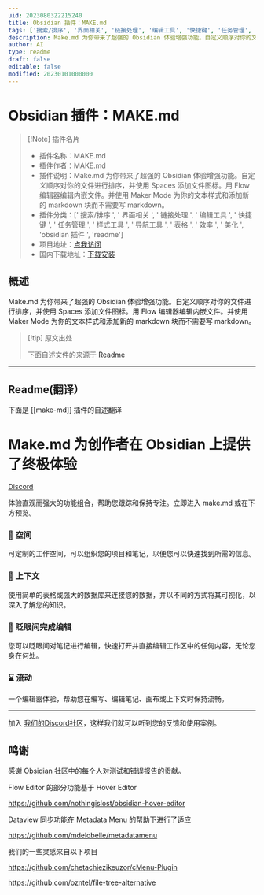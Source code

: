 ```yaml
---
uid: 2023080322215240
title: Obsidian 插件：MAKE.md
tags: ['搜索/排序', '界面相关', '链接处理', '编辑工具', '快捷键', '任务管理', '样式工具', '导航工具', '表格', '效率', '美化', 'obsidian插件', 'readme']
description: Make.md 为你带来了超强的 Obsidian 体验增强功能。自定义顺序对你的文件进行排序，并使用Spaces 添加文件图标。用 Flow 编辑器编辑内嵌文件。并使用Maker Mode为你的文本样式和添加新的markdown块而不需要写markdown。
author: AI
type: readme
draft: false
editable: false
modified: 20230101000000
---
```


# Obsidian 插件：MAKE.md

> [!Note] 插件名片
> - 插件名称：MAKE.md
> - 插件作者：MAKE.md
> - 插件说明：Make.md 为你带来了超强的 Obsidian 体验增强功能。自定义顺序对你的文件进行排序，并使用 Spaces 添加文件图标。用 Flow 编辑器编辑内嵌文件。并使用 Maker Mode 为你的文本样式和添加新的 markdown 块而不需要写 markdown。
> - 插件分类：[' 搜索/排序 ', ' 界面相关 ', ' 链接处理 ', ' 编辑工具 ', ' 快捷键 ', ' 任务管理 ', ' 样式工具 ', ' 导航工具 ', ' 表格 ', ' 效率 ', ' 美化 ', 'obsidian 插件 ', 'readme']
> - 项目地址：[点我访问](https://github.com/Make-md/makemd)
> - 国内下载地址：[下载安装](https://pkmer.cn/products/plugin/pluginMarket/?make-md)

## 概述

Make.md 为你带来了超强的 Obsidian 体验增强功能。自定义顺序对你的文件进行排序，并使用 Spaces 添加文件图标。用 Flow 编辑器编辑内嵌文件。并使用 Maker Mode 为你的文本样式和添加新的 markdown 块而不需要写 markdown。

> [!tip] 原文出处
>
>下面自述文件的来源于 [Readme](https://ghproxy.net/https://raw.githubusercontent.com/Make-md/makemd/main/README.md)

---

## Readme(翻译）

下面是 [[make-md]] 插件的自述翻译

# Make.md 为创作者在 Obsidian 上提供了终极体验

[Discord](https://make.md/community)

体验直观而强大的功能组合，帮助您跟踪和保持专注。立即进入 make.md 或在下方预览。

### 🍱 空间

可定制的工作空间，可以组织您的项目和笔记，以便您可以快速找到所需的信息。

### 🧩 上下文

使用简单的表格或强大的数据库来连接您的数据，并以不同的方式将其可视化，以深入了解您的知识。

### 🤩 眨眼间完成编辑

您可以眨眼间对笔记进行编辑，快速打开并直接编辑工作区中的任何内容，无论您身在何处。

### ⌛ 流动

一个编辑器体验，帮助您在编写、编辑笔记、画布或上下文时保持流畅。

---

加入 [我们的Discord社区](https://make.md/community)，这样我们就可以听到您的反馈和使用案例。

## 鸣谢

感谢 Obsidian 社区中的每个人对测试和错误报告的贡献。

Flow Editor 的部分功能基于 Hover Editor

<https://github.com/nothingislost/obsidian-hover-editor>

Dataview 同步功能在 Metadata Menu 的帮助下进行了适应

<https://github.com/mdelobelle/metadatamenu>

我们的一些灵感来自以下项目

<https://github.com/chetachiezikeuzor/cMenu-Plugin>

<https://github.com/ozntel/file-tree-alternative>
